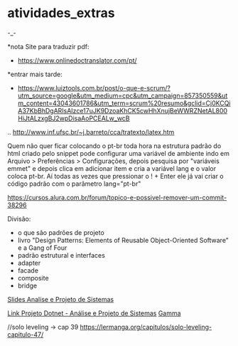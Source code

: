 # atividades_extras
-_-





*nota Site para traduzir pdf:
- https://www.onlinedoctranslator.com/pt/

*entrar mais tarde: 
- https://www.luiztools.com.br/post/o-que-e-scrum/?utm_source=google&utm_medium=cpc&utm_campaign=857350559&utm_content=43043601786&utm_term=scrum%20resumo&gclid=Cj0KCQiA37KbBhDgARIsAIzce17uJK9DzoaKhCK5cwHhXnujBeWWRZNetAL800HiJtALzxgBJ2wpDisaAoPCEALw_wcB


.. http://www.inf.ufsc.br/~j.barreto/cca/tratexto/latex.htm

Quem não quer ficar colocando o pt-br toda hora na estrutura padrão do html criado pelo snippet pode configurar uma variável de ambiente indo em Arquivo > Preferências > Configurações, depois pesquisa por "variáveis emmet" e depois clica em adicionar item e cria a variável lang e o valor coloca pt-br. Aí todas as vezes que pressionar o ! + Enter ele já vai criar o código padrão com o parâmetro lang="pt-br"

https://cursos.alura.com.br/forum/topico-e-possivel-remover-um-commit-38296



Divisão:
- o que são padrões de projeto
- livro "Design Patterns: Elements of Reusable Object-Oriented Software" e a Gang of Four
- padrão estrutural e interfaces
- adapter
- facade
- composite
- bridge


<a href="https://gamma.app/docs/Padroes-de-Projeto-Estruturais-fc07onhq92a73w8">Slides Analise e Projeto de Sistemas </a>


<a href="https://drive.google.com/drive/folders/1HT1MUJa129kCJQVzYHyPFykrZ15r-a0c?usp=sharing" >Link Projeto Dotnet - Análise e Projeto de Sistemas</a>
<a href="https://gamma.app/gqa3bn3a7am08gu/join?code=1zldymi6xo3jwnp&r=u8ti4c65el6o5l3"> Gamma</a>



//solo leveling -> cap 39
https://lermanga.org/capitulos/solo-leveling-capitulo-47/
